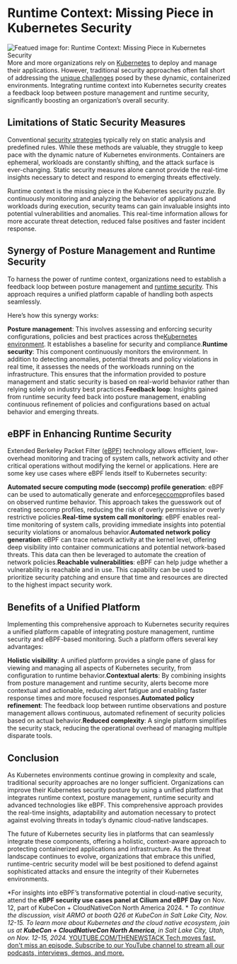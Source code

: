# Runtime Context: Missing Piece in Kubernetes Security
![Featued image for: Runtime Context: Missing Piece in Kubernetes Security](https://cdn.thenewstack.io/media/2024/10/27dbbbbc-runtime-context-missing-piece-kubernetes-security-1024x576.jpg)
More and more organizations rely on [Kubernetes](https://thenewstack.io/kubernetes/) to deploy and manage their applications. However, traditional security approaches often fall short of addressing the [unique challenges](https://thenewstack.io/kubernetes-security-report-evolving-landscape-of-devsecops/) posed by these dynamic, containerized environments. Integrating runtime context into Kubernetes security creates a feedback loop between posture management and runtime security, significantly boosting an organization’s overall security.

## Limitations of Static Security Measures
Conventional [security strategies](https://roadmap.sh/cyber-security) typically rely on static analysis and predefined rules. While these methods are valuable, they struggle to keep pace with the dynamic nature of Kubernetes environments. Containers are ephemeral, workloads are constantly shifting, and the attack surface is ever-changing. Static security measures alone cannot provide the real-time insights necessary to detect and respond to emerging threats effectively.

Runtime context is the missing piece in the Kubernetes security puzzle. By continuously monitoring and analyzing the behavior of applications and workloads during execution, security teams can gain invaluable insights into potential vulnerabilities and anomalies. This real-time information allows for more accurate threat detection, reduced false positives and faster incident response.

## Synergy of Posture Management and Runtime Security
To harness the power of runtime context, organizations need to establish a feedback loop between posture management and [runtime security](https://thenewstack.io/container-security-and-the-importance-of-secure-runtimes/). This approach requires a unified platform capable of handling both aspects seamlessly.

Here’s how this synergy works:

**Posture management**: This involves assessing and enforcing security configurations, policies and best practices across the[Kubernetes environment](https://roadmap.sh/kubernetes). It establishes a baseline for security and compliance.**Runtime security**: This component continuously monitors the environment. In addition to detecting anomalies, potential threats and policy violations in real time, it assesses the needs of the workloads running on the infrastructure. This ensures that the information provided to posture management and static security is based on real-world behavior rather than relying solely on industry best practices.**Feedback loop**: Insights gained from runtime security feed back into posture management, enabling continuous refinement of policies and configurations based on actual behavior and emerging threats.
## eBPF in Enhancing Runtime Security
Extended Berkeley Packet Filter ([eBPF](https://thenewstack.io/what-is-ebpf/)) technology allows efficient, low-overhead monitoring and tracing of system calls, network activity and other critical operations without modifying the kernel or applications. Here are some key use cases where eBPF lends itself to Kubernetes security:

**Automated secure computing mode (seccomp) profile generation**: eBPF can be used to automatically generate and enforce[seccomp](https://thenewstack.io/4-ways-to-use-kernel-security-features-for-process-monitoring/)profiles based on observed runtime behavior. This approach takes the guesswork out of creating seccomp profiles, reducing the risk of overly permissive or overly restrictive policies.**Real-time system call monitoring**: eBPF enables real-time monitoring of system calls, providing immediate insights into potential security violations or anomalous behavior.**Automated network policy generation**: eBPF can trace network activity at the kernel level, offering deep visibility into container communications and potential network-based threats. This data can then be leveraged to automate the creation of network policies.**Reachable vulnerabilities**: eBPF can help judge whether a vulnerability is reachable and in use. This capability can be used to prioritize security patching and ensure that time and resources are directed to the highest impact security work.
## Benefits of a Unified Platform
Implementing this comprehensive approach to Kubernetes security requires a unified platform capable of integrating posture management, runtime security and eBPF-based monitoring. Such a platform offers several key advantages:

**Holistic visibility**: A unified platform provides a single pane of glass for viewing and managing all aspects of Kubernetes security, from configuration to runtime behavior.**Contextual alerts**: By combining insights from posture management and runtime security, alerts become more contextual and actionable, reducing alert fatigue and enabling faster response times and more focused responses.**Automated policy refinement**: The feedback loop between runtime observations and posture management allows continuous, automated refinement of security policies based on actual behavior.**Reduced complexity**: A single platform simplifies the security stack, reducing the operational overhead of managing multiple disparate tools.
## Conclusion
As Kubernetes environments continue growing in complexity and scale, traditional security approaches are no longer sufficient. Organizations can improve their Kubernetes security posture by using a unified platform that integrates runtime context, posture management, runtime security and advanced technologies like eBPF. This comprehensive approach provides the real-time insights, adaptability and automation necessary to protect against evolving threats in today’s dynamic cloud-native landscapes.

The future of Kubernetes security lies in platforms that can seamlessly integrate these components, offering a holistic, context-aware approach to protecting containerized applications and infrastructure. As the threat landscape continues to evolve, organizations that embrace this unified, runtime-centric security model will be best positioned to defend against sophisticated attacks and ensure the integrity of their Kubernetes environments.

*For insights into eBPF’s transformative potential in cloud-native security, attend the **eBPF security use cases panel at Cilium and eBPF Day** on Nov. 12, part of KubeCon + CloudNativeCon North America 2024. *
*To continue the discussion, visit ARMO at booth Q26 at KubeCon in Salt Lake City, Nov. 12-15.*
*To learn more about Kubernetes and the cloud native ecosystem, join us at **KubeCon + CloudNativeCon North America**, in Salt Lake City, Utah, on Nov. 12-15, 2024.*
[
YOUTUBE.COM/THENEWSTACK
Tech moves fast, don't miss an episode. Subscribe to our YouTube
channel to stream all our podcasts, interviews, demos, and more.
](https://youtube.com/thenewstack?sub_confirmation=1)